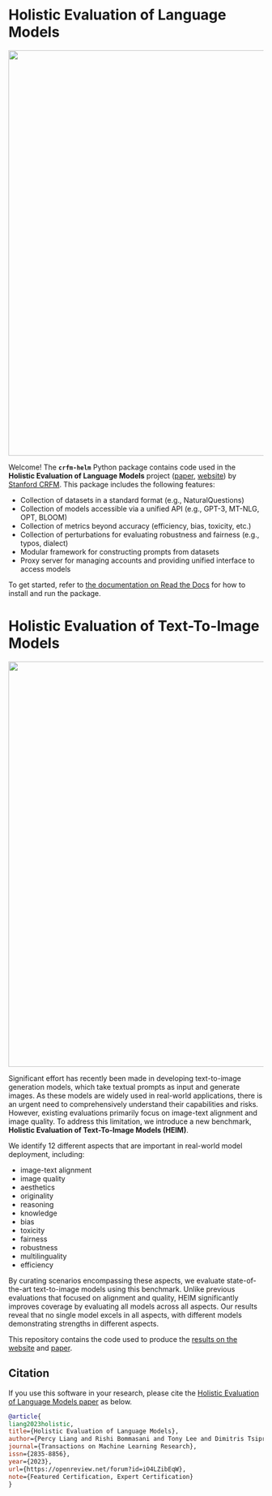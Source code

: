 <!--intro-start-->

# Holistic Evaluation of Language Models

[comment]: <> (When using the img tag, which allows us to specify size, src has to be a URL.)
<img src="https://github.com/stanford-crfm/helm/raw/main/src/helm/benchmark/static/images/helm-logo.png" alt=""  width="800"/>

Welcome! The **`crfm-helm`** Python package contains code used in the **Holistic Evaluation of Language Models** project ([paper](https://arxiv.org/abs/2211.09110), [website](https://crfm.stanford.edu/helm/latest/)) by [Stanford CRFM](https://crfm.stanford.edu/). This package includes the following features:

- Collection of datasets in a standard format (e.g., NaturalQuestions)
- Collection of models accessible via a unified API (e.g., GPT-3, MT-NLG, OPT, BLOOM)
- Collection of metrics beyond accuracy (efficiency, bias, toxicity, etc.)
- Collection of perturbations for evaluating robustness and fairness (e.g., typos, dialect)
- Modular framework for constructing prompts from datasets
- Proxy server for managing accounts and providing unified interface to access models
<!--intro-end-->

To get started, refer to [the documentation on Read the Docs](https://crfm-helm.readthedocs.io/) for how to install and run the package.

# Holistic Evaluation of Text-To-Image Models

<img src="https://github.com/stanford-crfm/helm/raw/heim/src/helm/benchmark/static/heim/images/heim-logo.png" alt=""  width="800"/>

Significant effort has recently been made in developing text-to-image generation models, which take textual prompts as 
input and generate images. As these models are widely used in real-world applications, there is an urgent need to 
comprehensively understand their capabilities and risks. However, existing evaluations primarily focus on image-text 
alignment and image quality. To address this limitation, we introduce a new benchmark, 
**Holistic Evaluation of Text-To-Image Models (HEIM)**.

We identify 12 different aspects that are important in real-world model deployment, including:

- image-text alignment
- image quality
- aesthetics
- originality
- reasoning
- knowledge
- bias
- toxicity
- fairness
- robustness
- multilinguality
- efficiency

By curating scenarios encompassing these aspects, we evaluate state-of-the-art text-to-image models using this benchmark. 
Unlike previous evaluations that focused on alignment and quality, HEIM significantly improves coverage by evaluating all 
models across all aspects. Our results reveal that no single model excels in all aspects, with different models 
demonstrating strengths in different aspects.

This repository contains the code used to produce the [results on the website](https://crfm.stanford.edu/heim/latest/) 
and [paper](https://arxiv.org/abs/2311.04287).

## Citation

If you use this software in your research, please cite the [Holistic Evaluation of Language Models paper](https://openreview.net/forum?id=iO4LZibEqW) as below.

```bibtex
@article{
liang2023holistic,
title={Holistic Evaluation of Language Models},
author={Percy Liang and Rishi Bommasani and Tony Lee and Dimitris Tsipras and Dilara Soylu and Michihiro Yasunaga and Yian Zhang and Deepak Narayanan and Yuhuai Wu and Ananya Kumar and Benjamin Newman and Binhang Yuan and Bobby Yan and Ce Zhang and Christian Alexander Cosgrove and Christopher D Manning and Christopher Re and Diana Acosta-Navas and Drew Arad Hudson and Eric Zelikman and Esin Durmus and Faisal Ladhak and Frieda Rong and Hongyu Ren and Huaxiu Yao and Jue WANG and Keshav Santhanam and Laurel Orr and Lucia Zheng and Mert Yuksekgonul and Mirac Suzgun and Nathan Kim and Neel Guha and Niladri S. Chatterji and Omar Khattab and Peter Henderson and Qian Huang and Ryan Andrew Chi and Sang Michael Xie and Shibani Santurkar and Surya Ganguli and Tatsunori Hashimoto and Thomas Icard and Tianyi Zhang and Vishrav Chaudhary and William Wang and Xuechen Li and Yifan Mai and Yuhui Zhang and Yuta Koreeda},
journal={Transactions on Machine Learning Research},
issn={2835-8856},
year={2023},
url={https://openreview.net/forum?id=iO4LZibEqW},
note={Featured Certification, Expert Certification}
}
```